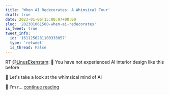```yaml
---
title: 'When AI Redecorates: A Whimsical Tour'
draft: true
date: 2023-01-06T15:00:07+00:00
slug: '202301061500-when-ai-redecorates'
is_tweet: true
tweet_info:
  id: '1611256281100333057'
  type: 'retweet'
  is_thread: False
---
```




RT [@LinusEkenstam](https://x.com/LinusEkenstam): 🤖 You have not experienced AI interior design like this before

🔮 Let's take a look at the whimsical mind of AI

👀 I'm r… [continue reading](https://x.com/sytelus/status/1611256281100333057)
